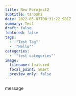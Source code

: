 ```yaml
---
title: New Poroject2
subtitle: tanoshi
date: 2022-05-07T08:31:22.981Z
summary: Test
draft: false
featured: false
tags:
  - '"Test Tag"'
  - '"Hello"'
categories:
  - '"test categories"'
image:
  filename: featured
  focal_point: Smart
  preview_only: false
---
```

message